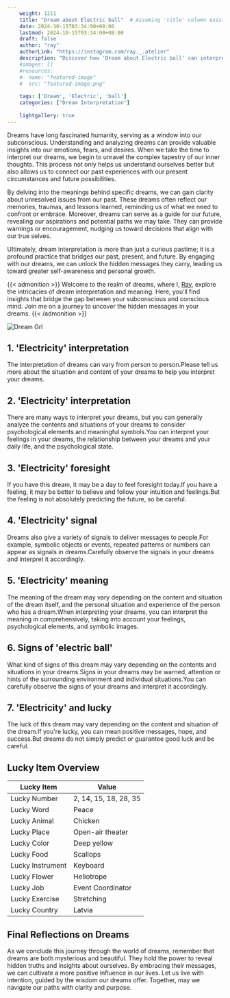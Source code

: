 ```yaml
---
    weight: 1211
    title: "Dream about Electric ball"  # Assuming 'title' column exists
    date: 2024-10-15T03:34:00+08:00
    lastmod: 2024-10-15T03:34:00+08:00
    draft: false
    author: "ray"
    authorLink: "https://instagram.com/ray._.atelier"
    description: "Discover how 'Dream about Electric ball' can interpret your future and uncover its significant meanings in your life."
    #images: []
    #resources:
    #- name: "featured-image"
    #  src: "featured-image.png"
    
    tags: ['Dream', 'Electric', 'ball']
    categories: ["Dream Interpretation"]
    
    lightgallery: true
---
```

    
Dreams have long fascinated humanity, serving as a window into our subconscious. Understanding and analyzing dreams can provide valuable insights into our emotions, fears, and desires. When we take the time to interpret our dreams, we begin to unravel the complex tapestry of our inner thoughts. This process not only helps us understand ourselves better but also allows us to connect our past experiences with our present circumstances and future possibilities.

By delving into the meanings behind specific dreams, we can gain clarity about unresolved issues from our past. These dreams often reflect our memories, traumas, and lessons learned, reminding us of what we need to confront or embrace. Moreover, dreams can serve as a guide for our future, revealing our aspirations and potential paths we may take. They can provide warnings or encouragement, nudging us toward decisions that align with our true selves.

Ultimately, dream interpretation is more than just a curious pastime; it is a profound practice that bridges our past, present, and future. By engaging with our dreams, we can unlock the hidden messages they carry, leading us toward greater self-awareness and personal growth.

{{< admonition >}}
Welcome to the realm of dreams, where I, [Ray](https://instagram.com/ray._.atelier), explore the intricacies of dream interpretation and meaning. Here, you’ll find insights that bridge the gap between your subconscious and conscious mind. Join me on a journey to uncover the hidden messages in your dreams.
{{< /admonition >}}

![Dream Grl](https://cdn.pixabay.com/photo/2017/11/02/03/35/gothic-2910057_1280.jpg "Dream Grl")

## 1. 'Electricity' interpretation
The interpretation of dreams can vary from person to person.Please tell us more about the situation and content of your dreams to help you interpret your dreams.

## 2. 'Electricity' interpretation
There are many ways to interpret your dreams, but you can generally analyze the contents and situations of your dreams to consider psychological elements and meaningful symbols.You can interpret your feelings in your dreams, the relationship between your dreams and your daily life, and the psychological state.

## 3. 'Electricity' foresight
If you have this dream, it may be a day to feel foresight today.If you have a feeling, it may be better to believe and follow your intuition and feelings.But the feeling is not absolutely predicting the future, so be careful.

## 4. 'Electricity' signal
Dreams also give a variety of signals to deliver messages to people.For example, symbolic objects or events, repeated patterns or numbers can appear as signals in dreams.Carefully observe the signals in your dreams and interpret it accordingly.

## 5. 'Electricity' meaning
The meaning of the dream may vary depending on the content and situation of the dream itself, and the personal situation and experience of the person who has a dream.When interpreting your dreams, you can interpret the meaning in comprehensively, taking into account your feelings, psychological elements, and symbolic images.

## 6. Signs of 'electric ball'
What kind of signs of this dream may vary depending on the contents and situations in your dreams.Signs in your dreams may be warned, attention or hints of the surrounding environment and individual situations.You can carefully observe the signs of your dreams and interpret it accordingly.

## 7. 'Electricity' and lucky
The luck of this dream may vary depending on the content and situation of the dream.If you're lucky, you can mean positive messages, hope, and success.But dreams do not simply predict or guarantee good luck and be careful.

## Lucky Item Overview
| Lucky Item          | Value              |
|---------------|--------------------|
| Lucky Number        | 2, 14, 15, 18, 28, 35  |
| Lucky Word          | Peace |
| Lucky Animal        | Chicken |
| Lucky Place         | Open-air theater     |
| Lucky Color         | Deep yellow     |
| Lucky Food          | Scallops      |
| Lucky Instrument    | Keyboard |
| Lucky Flower        | Heliotrope    |
| Lucky Job           | Event Coordinator       |
| Lucky Exercise      | Stretching  |
| Lucky Country       | Latvia    |


##  Final Reflections on Dreams

As we conclude this journey through the world of dreams, remember that dreams are both mysterious and beautiful. They hold the power to reveal hidden truths and insights about ourselves. By embracing their messages, we can cultivate a more positive influence in our lives. Let us live with intention, guided by the wisdom our dreams offer. Together, may we navigate our paths with clarity and purpose.
